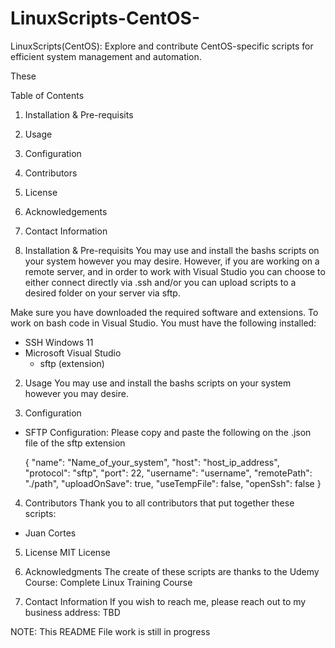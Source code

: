 # LinuxScripts-CentOS-
LinuxScripts(CentOS): Explore and contribute CentOS-specific scripts for efficient system management and automation. 

These

Table of Contents
1. Installation & Pre-requisits
2. Usage
3. Configuration
4. Contributors
5. License
6. Acknowledgements
7. Contact Information

1. Installation & Pre-requisits
You may use and install the bashs scripts on your system however you may desire. However, if you are working on a remote server, and in order to work with Visual Studio you can choose to either connect directly via .ssh and/or you can upload scripts to a desired folder on your server via sftp.

Make sure you have downloaded the required software and extensions. To work on bash code in Visual Studio. You must have the following installed:
- SSH Windows 11
- Microsoft Visual Studio
    - sftp (extension)

2. Usage
You may use and install the bashs scripts on your system however you may desire.

3. Configuration
- SFTP Configuration: Please copy and paste the following on the .json file of the sftp extension

    {
    "name": "Name_of_your_system",
    "host": "host_ip_address",
    "protocol": "sftp",
    "port": 22,
    "username": "username",
    "remotePath": "./path",
    "uploadOnSave": true,
    "useTempFile": false,
    "openSsh": false
    }

4. Contributors
Thank you to all contributors that put together these scripts:
- Juan Cortes

5. License
MIT License

6. Acknowledgments
The create of these scripts are thanks to the Udemy Course: Complete Linux Training Course

7. Contact Information
If you wish to reach me, please reach out to my business address: TBD


NOTE: This README File work is still in progress